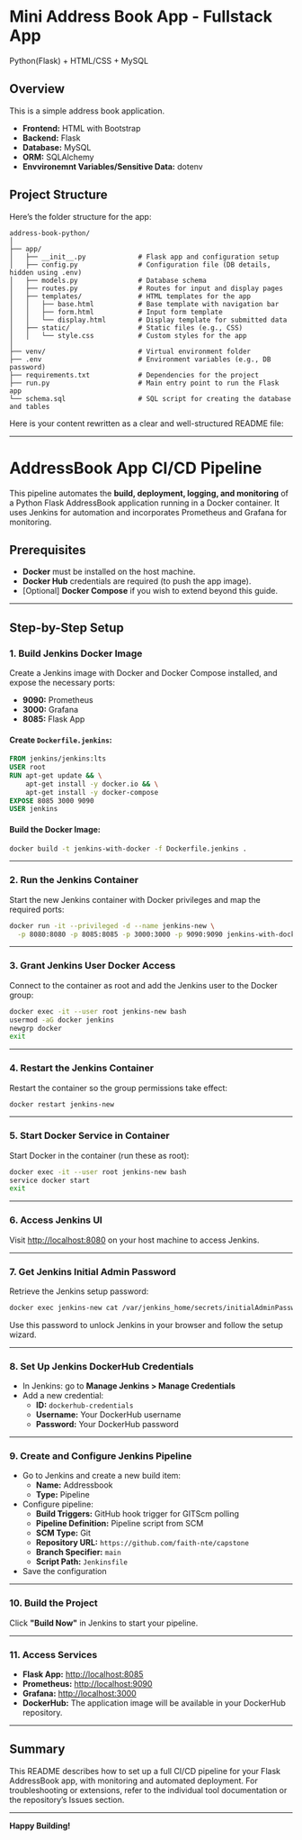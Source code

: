 # Mini Address Book App - Fullstack App
Python(Flask) + HTML/CSS + MySQL

## Overview

This is a simple address book application. 

 - **Frontend:** HTML with Bootstrap
 - **Backend:** Flask
 - **Database:** MySQL
 - **ORM:** SQLAlchemy
 - **Envvironemnt Variables/Sensitive Data:** dotenv


## Project Structure

Here’s the folder structure for the app:

```
address-book-python/
│
├── app/
│   ├── __init__.py             # Flask app and configuration setup
│   ├── config.py               # Configuration file (DB details, hidden using .env)
│   ├── models.py               # Database schema
│   ├── routes.py               # Routes for input and display pages
│   ├── templates/              # HTML templates for the app
│   │   ├── base.html           # Base template with navigation bar
│   │   ├── form.html           # Input form template
│   │   └── display.html        # Display template for submitted data
│   ├── static/                 # Static files (e.g., CSS)
│   │   └── style.css           # Custom styles for the app
│
├── venv/                       # Virtual environment folder
├── .env                        # Environment variables (e.g., DB password)
├── requirements.txt            # Dependencies for the project
├── run.py                      # Main entry point to run the Flask app
└── schema.sql                  # SQL script for creating the database and tables

```

Here is your content rewritten as a clear and well-structured README file:

---

# AddressBook App CI/CD Pipeline

This pipeline automates the **build, deployment, logging, and monitoring** of a Python Flask AddressBook application running in a Docker container. It uses Jenkins for automation and incorporates Prometheus and Grafana for monitoring.

## Prerequisites

- **Docker** must be installed on the host machine.
- **Docker Hub** credentials are required (to push the app image).
- [Optional] **Docker Compose** if you wish to extend beyond this guide.

---

## Step-by-Step Setup

### 1. Build Jenkins Docker Image

Create a Jenkins image with Docker and Docker Compose installed, and expose the necessary ports:

- **9090:** Prometheus
- **3000:** Grafana
- **8085:** Flask App

#### Create `Dockerfile.jenkins`:

```Dockerfile
FROM jenkins/jenkins:lts
USER root
RUN apt-get update && \
    apt-get install -y docker.io && \
    apt-get install -y docker-compose
EXPOSE 8085 3000 9090
USER jenkins
```

#### Build the Docker Image:

```bash
docker build -t jenkins-with-docker -f Dockerfile.jenkins .
```

---

### 2. Run the Jenkins Container

Start the new Jenkins container with Docker privileges and map the required ports:

```bash
docker run -it --privileged -d --name jenkins-new \
  -p 8080:8080 -p 8085:8085 -p 3000:3000 -p 9090:9090 jenkins-with-docker
```

---

### 3. Grant Jenkins User Docker Access

Connect to the container as root and add the Jenkins user to the Docker group:

```bash
docker exec -it --user root jenkins-new bash
usermod -aG docker jenkins
newgrp docker
exit
```

---

### 4. Restart the Jenkins Container

Restart the container so the group permissions take effect:

```bash
docker restart jenkins-new
```

---

### 5. Start Docker Service in Container

Start Docker in the container (run these as root):

```bash
docker exec -it --user root jenkins-new bash
service docker start
exit
```

---

### 6. Access Jenkins UI

Visit [http://localhost:8080](http://localhost:8080) on your host machine to access Jenkins.

---

### 7. Get Jenkins Initial Admin Password

Retrieve the Jenkins setup password:

```bash
docker exec jenkins-new cat /var/jenkins_home/secrets/initialAdminPassword
```

Use this password to unlock Jenkins in your browser and follow the setup wizard.

---

### 8. Set Up Jenkins DockerHub Credentials

- In Jenkins: go to **Manage Jenkins > Manage Credentials**
- Add a new credential:
    - **ID:** `dockerhub-credentials`
    - **Username:** Your DockerHub username
    - **Password:** Your DockerHub password

---

### 9. Create and Configure Jenkins Pipeline

- Go to Jenkins and create a new build item:
  - **Name:** Addressbook
  - **Type:** Pipeline
- Configure pipeline:
  - **Build Triggers:** GitHub hook trigger for GITScm polling
  - **Pipeline Definition:** Pipeline script from SCM
  - **SCM Type:** Git
  - **Repository URL:** `https://github.com/faith-nte/capstone`
  - **Branch Specifier:** `main`
  - **Script Path:** `Jenkinsfile`
- Save the configuration

---

### 10. Build the Project

Click **"Build Now"** in Jenkins to start your pipeline.

---

### 11. Access Services

- **Flask App:** [http://localhost:8085](http://localhost:8085)
- **Prometheus:** [http://localhost:9090](http://localhost:9090)
- **Grafana:** [http://localhost:3000](http://localhost:3000)
- **DockerHub:** The application image will be available in your DockerHub repository.

---

## Summary

This README describes how to set up a full CI/CD pipeline for your Flask AddressBook app, with monitoring and automated deployment. For troubleshooting or extensions, refer to the individual tool documentation or the repository’s Issues section.

---

**Happy Building!**
